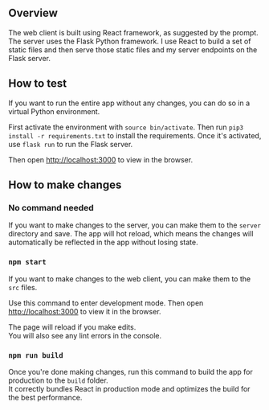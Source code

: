 ## Overview

The web client is built using React framework, as suggested by the prompt. The server uses the Flask Python framework. I use React to build a set of static files and then serve those static files and my server endpoints on the Flask server.

## How to test

If you want to run the entire app without any changes, you can do so in a virtual Python environment.

First activate the environment with `source bin/activate`.
Then run `pip3 install -r requirements.txt` to install the requirements.
Once it's activated, use `flask run` to run the Flask server.

Then open [http://localhost:3000](http://localhost:5000) to view in the browser.

## How to make changes

### No command needed

If you want to make changes to the server, you can make them to the `server` directory and save. The app will hot reload, which means the changes will automatically be reflected in the app without losing state.

### `npm start`

If you want to make changes to the web client, you can make them to the `src` files.

Use this command to enter development mode. Then open [http://localhost:3000](http://localhost:3000) to view it in the browser.

The page will reload if you make edits.<br />
You will also see any lint errors in the console.

### `npm run build`

Once you're done making changes, run this command to build the app for production to the `build` folder.<br />
It correctly bundles React in production mode and optimizes the build for the best performance.
